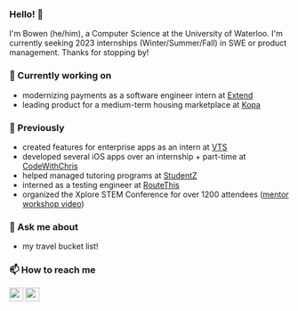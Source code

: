 ### Hello! 👋
I'm Bowen (he/him), a Computer Science at the University of Waterloo. I'm currently seeking 2023 internships (Winter/Summer/Fall) in SWE or product management. Thanks for stopping by!

### 🔎 Currently working on
* modernizing payments as a software engineer intern at [Extend](https://www.paywithextend.com/)
* leading product for a medium-term housing marketplace at [Kopa](https://kopa.co/)

### 📌 Previously
* created features for enterprise apps as an intern at [VTS](https://www.vts.com/)
* developed several iOS apps over an internship + part-time at [CodeWithChris](https://codewithchris.com/)
* helped managed tutoring programs at [StudentZ](https://www.studentz.ca/) 
* interned as a testing engineer at [RouteThis](https://www.routethis.com/)
* organized the Xplore STEM Conference for over 1200 attendees ([mentor workshop video](https://youtu.be/XKIfw4Vjdjo?t=104))

### 💬 Ask me about
* my travel bucket list!

### 📫 How to reach me
<a href="mailto:b55zhu@uwaterloo.ca"><img width=25 src="https://img.icons8.com/mail" alt="email"/></a>
<a href="https://www.linkedin.com/in/bowenzhu1/"><img width=25 src="https://img.icons8.com/color/linkedin" alt="email"/></a>
